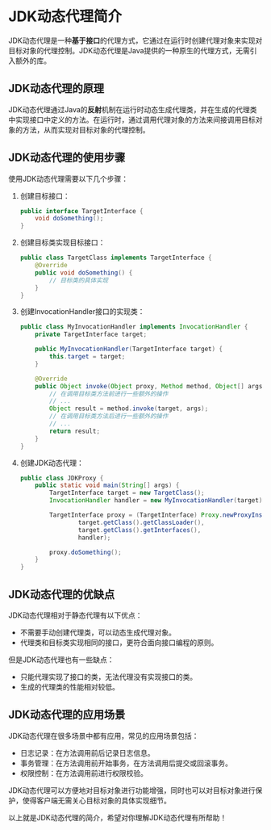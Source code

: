 # JDK动态代理简介

JDK动态代理是一种**基于接口**的代理方式，它通过在运行时创建代理对象来实现对目标对象的代理控制。JDK动态代理是Java提供的一种原生的代理方式，无需引入额外的库。

## JDK动态代理的原理

JDK动态代理通过Java的**反射**机制在运行时动态生成代理类，并在生成的代理类中实现接口中定义的方法。在运行时，通过调用代理对象的方法来间接调用目标对象的方法，从而实现对目标对象的代理控制。

## JDK动态代理的使用步骤

使用JDK动态代理需要以下几个步骤：

1. 创建目标接口：

   ```java
   public interface TargetInterface {
       void doSomething();
   }
   ```

2. 创建目标类实现目标接口：

   ```java
   public class TargetClass implements TargetInterface {
       @Override
       public void doSomething() {
           // 目标类的具体实现
       }
   }
   ```

3. 创建InvocationHandler接口的实现类：

   ```java
   public class MyInvocationHandler implements InvocationHandler {
       private TargetInterface target;

       public MyInvocationHandler(TargetInterface target) {
           this.target = target;
       }

       @Override
       public Object invoke(Object proxy, Method method, Object[] args) throws Throwable {
           // 在调用目标类方法前进行一些额外的操作
           // ...
           Object result = method.invoke(target, args);
           // 在调用目标类方法后进行一些额外的操作
           // ...
           return result;
       }
   }
   ```

4. 创建JDK动态代理：

   ```java
   public class JDKProxy {
       public static void main(String[] args) {
           TargetInterface target = new TargetClass();
           InvocationHandler handler = new MyInvocationHandler(target);

           TargetInterface proxy = (TargetInterface) Proxy.newProxyInstance(
                   target.getClass().getClassLoader(),
                   target.getClass().getInterfaces(),
                   handler);

           proxy.doSomething();
       }
   }
   ```

## JDK动态代理的优缺点

JDK动态代理相对于静态代理有以下优点：

- 不需要手动创建代理类，可以动态生成代理对象。
- 代理类和目标类实现相同的接口，更符合面向接口编程的原则。

但是JDK动态代理也有一些缺点：

- 只能代理实现了接口的类，无法代理没有实现接口的类。
- 生成的代理类的性能相对较低。

## JDK动态代理的应用场景

JDK动态代理在很多场景中都有应用，常见的应用场景包括：

- 日志记录：在方法调用前后记录日志信息。
- 事务管理：在方法调用前开始事务，在方法调用后提交或回滚事务。
- 权限控制：在方法调用前进行权限校验。

JDK动态代理可以方便地对目标对象进行功能增强，同时也可以对目标对象进行保护，使得客户端无需关心目标对象的具体实现细节。

以上就是JDK动态代理的简介，希望对你理解JDK动态代理有所帮助！